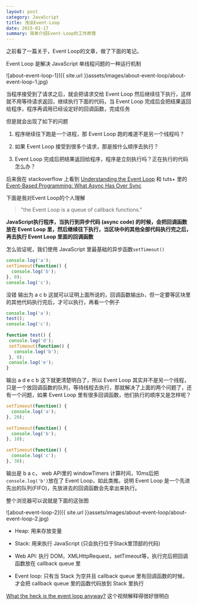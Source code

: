 ```yaml
---
layout: post
category: JavaScript
title: 浅谈Event-Loop
date: 2015-01-17
summary: 简单介绍Event-Loop的工作原理
---
```


之前看了一篇关于，Event Loop的文章，做了下面的笔记。

Event Loop 是解决 JavaScript 单线程问题的一种运行机制

![about-event-loop-1]({{ site.url }}assets/images/about-event-loop/about-event-loop-1.jpg)

当程序接受到了请求之后，就会把请求交给 Event Loop 然后继续往下执行，这样就不用等待请求返回，继续执行下面的代码，当 Event Loop 完成后会把结果返回给程序，程序再调用已经设定好的回调函数，完成任务

但是就会出现了如下的问题

1. 程序继续往下跑是一个进程，那 Event Loop 跑的难道不是另一个线程吗？

2. 如果 Event Loop 接受到很多个请求，那是按什么顺序去执行？

3. Event Loop 完成后把结果返回给程序，程序是立刻执行吗？正在执行的代码怎么办？

后来我在 stackoverflow 上看到 [Understanding the Event Loop](http://stackoverflow.com/questions/21607692/understanding-the-event-loop) 和 tuts+ 里的 [Event-Based Programming: What Async Has Over Sync](http://code.tutsplus.com/tutorials/event-based-programming-what-async-has-over-sync--net-30027)

下面是我对Event Loop的个人理解

> "the Event Loop is a queue of callback functions."

**JavaScript执行程序，当执行到异步代码 (async code) 的时候，会把回调函数放在 Event Loop 里，然后继续往下执行，当区块中的其他全部代码执行完之后，再去执行 Event Loop 里面的回调函数**

怎么验证呢，我们使用 JavaScript 里最基础的异步函数`setTimeout()`

```javascript
console.log('a');
setTimeout(function() {
  console.log('b');
}, 0);
console.log('c');
```

没错 输出为 a c b 这就可以证明上面所说的，回调函数输出b，但一定要等区块里的其他代码执行完后，才可以执行，再看一个例子

```javascript
console.log('a');
test();
console.log('c');
 
function test() {
 console.log('d');
 setTimeout(function() {
   console.log('b');  
 }, 0);
 console.log('e');                  
}
```

输出 a d e c b 这下就更清楚明白了，所以 Event Loop 其实并不是另一个线程，只是一个放回调函数的队列，等待线程去执行，那就解决了上面的两个问题了，还有一个问题，如果 Event Loop 里有很多回调函数，他们执行的顺序又是怎样呢？

```javascript
setTimeout(function() {
  console.log('a');
}, 20);
 
setTimeout(function() {
  console.log('b');
}, 10);
  
setTimeout(function() {
  console.log('c');
}, 30);
```

输出是 b a c， web API里的 windowTimers 计算时间，10ms后把`console.log('b')`放在了 Event Loop，如此类推。说明 Event Loop 是一个先进先出的队列(FIFO)，先放进去的回调函数会先拿出来执行。

整个浏览器可以说就是下面的这张图

![about-event-loop-2]({{ site.url }}assets/images/about-event-loop/about-event-loop-2.jpg)

- Heap: 用来存放变量

- Stack: 用来执行 JavaScript (只会执行位于Stack里顶部的代码)

- Web API: 执行 DOM，XMLHttpRequest，setTimeout等，执行完后把回调函数放在 callback queue 里

- Event loop: 只有当 Stack 为空并且 callback queue 里有回调函数的时候，才会把 callback queue 里的函数代码放到 Stack 里执行

[What the heck is the event loop anyway?](http://www.youtube.com/watch?v=8aGhZQkoFbQ) 这个视频解释得很好很明白 

